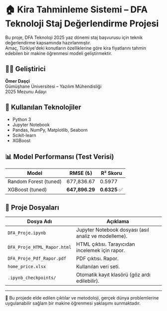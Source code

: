 # 🏠 Kira Tahminleme Sistemi – DFA Teknoloji Staj Değerlendirme Projesi

Bu proje, DFA Teknoloji 2025 yaz dönemi staj başvurusu için teknik değerlendirme kapsamında hazırlanmıştır.  
Amaç, Türkiye'deki konutların özelliklerine göre kira fiyatlarını tahmin edebilen bir makine öğrenmesi modeli geliştirmektir.

## 👨‍💻 Geliştirici

**Ömer Daşçi**  
Gümüşhane Üniversitesi – Yazılım Mühendisliği  
2025 Mezunu Adayı

## 🧪 Kullanılan Teknolojiler

- Python 3
- Jupyter Notebook
- Pandas, NumPy, Matplotlib, Seaborn
- Scikit-learn
- XGBoost

## 📊 Model Performansı (Test Verisi)

| Model                   | RMSE (₺)     | R² Skoru |
|------------------------|--------------|----------|
| Random Forest (tuned)  | 677,836.67   | 0.5977   |
| XGBoost (tuned)        | **647,896.29** | **0.6325** ✅ |

## 📁 Proje Dosyaları

| Dosya Adı        | Açıklama |
|------------------|----------|
| `DFA_Proje.ipynb` | Jupyter Notebook dosyası (asıl analiz ve modelleme).  
| `DFA_Proje_HTML_Rapor.html`  | HTML çıktısı. Tarayıcıdan incelemek için rapor.  
| `DFA_Proje_Pdf_Rapor.pdf`   | PDF çıktısı. Rapor.  
| `home_price.xlsx` | Kullanılan veri seti.  
| `.ipynb_checkpoints/` | Otomatik kayıt klasörü (göz ardı edilebilir).  

---

📌 Bu projede elde edilen çıktılar ve metodoloji, gerçek dünya problemlerine uygulanabilir sağlam bir makine öğrenmesi yaklaşımı sunmaktadır.
